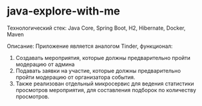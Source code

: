 # java-explore-with-me

Технологический стек:
Java Core, Spring Boot, H2, Hibernate, Docker, Maven

Описание:
Приложение является аналогом Tinder, функционал:
1. Cоздавать мероприятия, которые должны предварительно пройти модерацию от админа
2. Подавать заявки на участие, которые должны предварительно пройти модерацию от организатора события.
3. Также реализован отдельный микросервиc для ведения статистики просмотров мероприятия, для составления подборок по количеству просмотров.